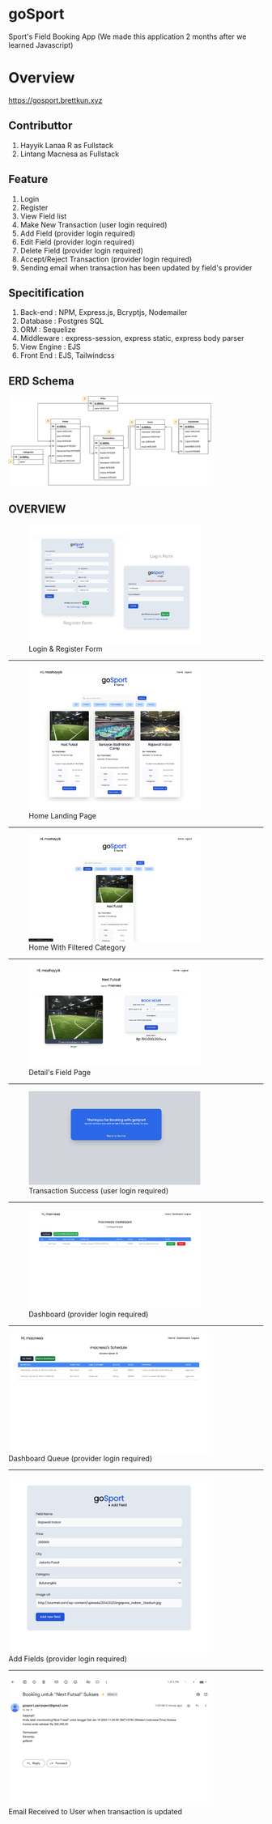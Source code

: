 # goSport
Sport's Field Booking App
(We made this application 2 months after we learned Javascript)

# Overview
https://gosport.brettkun.xyz


## Contributtor
1. Hayyik Lanaa R as Fullstack
2. Lintang Macnesa as Fullstack


## Feature
1. Login
2. Register
3. View Field list
4. Make New Transaction (user login required)
5. Add Field (provider login required)
6. Edit Field (provider login required)
7. Delete Field (provider login required)
8. Accept/Reject Transaction (provider login required)
9. Sending email when transaction has been updated by field's provider


## Specitification
1. Back-end     : NPM, Express.js, Bcryptjs, Nodemailer
2. Database     : Postgres SQL
3. ORM          : Sequelize
4. Middleware   : express-session, express static, express body parser
5. View Engine  : EJS
6. Front End    : EJS, Tailwindcss

## ERD Schema
<img src="./schema_goSport.png" width=80% height=80%>



## OVERVIEW
<figure>
 <img src="./assets/form.png" width=80% height=80%>
  <figcaption>Login & Register Form</figcaption>
</figure>
<hr>
<figure>
<img src="./assets/home.png" width=80% height=80%>
  <figcaption>Home Landing Page</figcaption>
</figure>
<hr>
<figure>
<img src="./assets/home-filtered.png" width=80% height=80%>
  <figcaption>Home With Filtered Category</figcaption>
</figure>
<hr>
<figure>
<img src="./assets/detail-each-field.png" width=80% height=80%>
  <figcaption>Detail's Field Page</figcaption>
</figure>
<hr>
<figure>
<img src="./assets/success-transaction.png" width=80% height=80%>
  <figcaption>Transaction Success (user login required)</figcaption>
</figure>
<hr>
<figure>
<img src="./assets/dashboard-pending.png" width=80% height=80%>
  <figcaption>Dashboard (provider login required)</figcaption>
</figure>
<hr>
<img src="./assets/dashboard-schedule.png" width=80% height=80%>
  <figcaption>Dashboard Queue (provider login required)</figcaption>
</figure>
<hr>
<img src="./assets/add-field.png" width=80% height=80%>
  <figcaption>Add Fields (provider login required)</figcaption>
</figure>
<hr>
<img src="./assets/email-recieved.png" width=80% height=80%>
  <figcaption>Email Received to User when transaction is updated</figcaption>
</figure>
